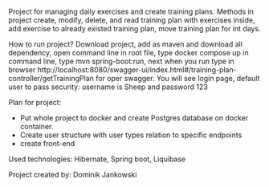 Project for managing daily exercises and create training plans.
Methods in project create, modify, delete, and read training plan with exercises inside,
add exercise to already existed training plan, move training plan for int days.

How to run project? Download project, add as maven and download all dependency, open command line in root file, type docker compose up in command line, type mvn spring-boot:run, next  when you run type in browser http://localhost:8080/swagger-ui/index.html#/training-plan-controller/getTrainingPlan for oper swagger. You will see login page, default user to pass security: username is Sheep and password 123

Plan for project: 
- Put whole project to docker and create Postgres database on docker container. 
- Create user structure with user types relation to specific endpoints
- create front-end

Used technologies:
Hibernate, Spring boot, Liquibase

Project created by: 
Dominik Jankowski
